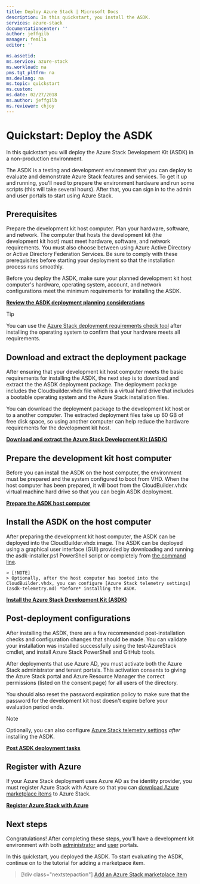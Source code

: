 ```yaml
---
title: Deploy Azure Stack | Microsoft Docs
description: In this quickstart, you install the ASDK.
services: azure-stack
documentationcenter: ''
author: jeffgilb
manager: femila
editor: ''

ms.assetid: 
ms.service: azure-stack
ms.workload: na
pms.tgt_pltfrm: na
ms.devlang: na
ms.topic: quickstart
ms.custom:
ms.date: 02/27/2018
ms.author: jeffgilb
ms.reviewer: chjoy
---
```


# Quickstart: Deploy the ASDK
In this quickstart you will deploy the Azure Stack Development Kit (ASDK) in a non-production environment. 

The ASDK is a testing and development environment that you can deploy to evaluate and demonstrate Azure Stack features and services. To get it up and running, you'll need to prepare the environment hardware and run some scripts (this will take several hours). After that, you can sign in to the admin and user portals to start using Azure Stack.

## Prerequisites 
Prepare the development kit host computer. Plan your hardware, software, and network. The computer that hosts the development kit (the development kit host) must meet hardware, software, and network requirements. You must also choose between using Azure Active Directory or Active Directory Federation Services. Be sure to comply with these prerequisites before starting your deployment so that the installation process runs smoothly. 

Before you deploy the ASDK, make sure your planned development kit host computer's hardware, operating system, account, and network configurations meet the minimum requirements for installing the ASDK.

**[Review the ASDK deployment planning considerations](asdk-deploy-considerations.md)**

> [!TIP]
> You can use the [Azure Stack deployment requirements check tool](https://gallery.technet.microsoft.com/Deployment-Checker-for-50e0f51b) after installing the operating system to confirm that your hardware meets all requirements.

## Download and extract the deployment package
After ensuring that your development kit host computer meets the basic requirements for installing the ASDK, the next step is to download and extract the the ASDK deployment package. The deployment package includes the Cloudbuilder.vhdx file which is a virtual hard drive that includes a bootable operating system and the Azure Stack installation files.

You can download the deployment package to the development kit host or to a another computer. The extracted deployment files take up 60 GB of free disk space, so using another computer can help reduce the hardware requirements for the development kit host.

**[Download and extract the Azure Stack Development Kit (ASDK)](asdk-download.md)**

## Prepare the development kit host computer
Before you can install the ASDK on the host computer, the environment must be prepared and the system configured to boot from VHD. When the host computer has been prepared, it will boot from the CloudBuilder.vhdx virtual machine hard drive so that you can begin ASDK deployment.

**[Prepare the ASDK host computer](asdk-prepare-host.md)**

## Install the ASDK on the host computer
After preparing the development kit host computer, the ASDK can be deployed into the CloudBuilder.vhdx image. The ASDK can be deployed using a graphical user interface (GUI) provided by downloading and running the asdk-installer.ps1 PowerShell script or completely from [the command line](asdk-deploy-powershell-qs.md). 

    > [!NOTE]
    > Optionally, after the host computer has booted into the CloudBuilder.vhdx, you can configure [Azure Stack telemetry settings](asdk-telemetry.md) *before* installing the ASDK.


**[Install the Azure Stack Development Kit (ASDK)](asdk-install.md)**

## Post-deployment configurations
After installing the ASDK, there are a few recommended post-installation checks and configuration changes that should be made. You can validate your installation was installed successfully using the test-AzureStack cmdlet, and install Azure Stack PowerShell and GitHub tools. 

After deployments that use Azure AD, you must activate both the Azure Stack administrator and tenant portals. This activation consents to giving the Azure Stack portal and Azure Resource Manager the correct permissions (listed on the consent page) for all users of the directory.

You should also reset the password expiration policy to make sure that the password for the development kit host doesn't expire before your evaluation period ends.

> [!NOTE]
> Optionally, you can also configure [Azure Stack telemetry settings](asdk-telemetry.md) *after* installing the ASDK.

**[Post ASDK deployment tasks](asdk-post-deploy.md)**

## Register with Azure
If your Azure Stack deployment uses Azure AD as the identity provider, you must register Azure Stack with Azure so that you can [download Azure marketplace items](asdk-marketplace-item.md) to Azure Stack.

**[Register Azure Stack with Azure](asdk-register.md)**

## Next steps
Congratulations! After completing these steps, you’ll have a development kit environment with both [administrator](https://adminportal.local.azurestack.external) and [user](https://portal.local.azurestack.external) portals. 

In this quickstart, you deployed the ASDK. To start evaluating the ASDK, continue on to the tutorial for adding a marketpace item.

> [!div class="nextstepaction"]
> [Add an Azure Stack marketplace item](./asdk-marketplace-item.md)





